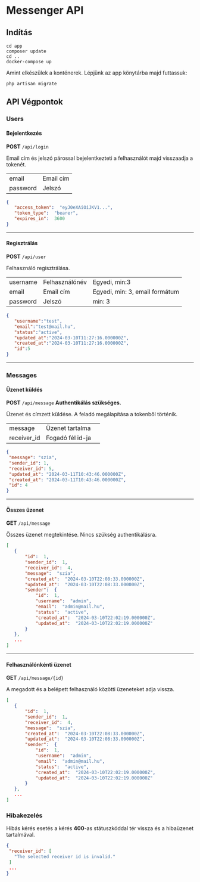 
# Messenger API
## Indítás

    cd app
    composer update
    cd ..
    docker-compose up

Amint elkészülek a konténerek. Lépjünk az app könytárba majd futtassuk:

    php artisan migrate


## API Végpontok

### Users
#### Bejelentkezés
**POST** `/api/login`

Email cím és jelszó párossal bejelentkezteti a felhasználót majd visszaadja a tokenét.

|  |  |
|----|----|
| email | Email cím |
| password | Jelszó |
 ```json
{	
	"access_token":  "eyJ0eXAiOiJKV1...",
	"token_type":  "bearer",
	"expires_in":  3600
}
```
---
#### Regisztrálás
**POST** `/api/user`

Felhasználó regisztrálása.

|  |  | |
|----|----|----|
| username| Felhasználónév | Egyedi, min:3
| email| Email cím | Egyedi, min: 3, email formátum
| password | Jelszó | min: 3
 ```json
{
	"username":"test",
	"email":"test@mail.hu",
	"status":"active",
	"updated_at":"2024-03-10T11:27:16.000000Z",
	"created_at":"2024-03-10T11:27:16.000000Z",
	"id":5
}
```
---
### Messages
#### Üzenet küldés
**POST** `/api/message`
**Authentikálás szükséges.**

Üzenet és címzett küldése. A feladó megálapítása a tokenből történik.

|  |  | |
|----|----|----|
| message| Üzenet tartalma |
| receiver_id| Fogadó fél id-ja|
 ```json
{
  "message": "szia",
  "sender_id": 1,
  "receiver_id": 5,
  "updated_at": "2024-03-11T10:43:46.000000Z",
  "created_at": "2024-03-11T10:43:46.000000Z",
  "id": 4
}
```
---
#### Összes üzenet
**GET** `/api/message`

Összes üzenet megtekintése. Nincs szükség authentikálásra.


 ```json
[
	{
		"id":  1,
		"sender_id":  1,
		"receiver_id":  4,
		"message":  "szia",
		"created_at":  "2024-03-10T22:08:33.000000Z",
		"updated_at":  "2024-03-10T22:08:33.000000Z",
		"sender":  {
			"id":  1,
			"username":  "admin",
			"email":  "admin@mail.hu",
			"status":  "active",
			"created_at":  "2024-03-10T22:02:19.000000Z",
			"updated_at":  "2024-03-10T22:02:19.000000Z"
		}
	},
	...
]
```
---
#### Felhasználónkénti üzenet
**GET** `/api/message/{id}`

A megadott és a belépett felhasználó közötti üzeneteket adja vissza.

 ```json
[
	{
		"id":  1,
		"sender_id":  1,
		"receiver_id":  4,
		"message":  "szia",
		"created_at":  "2024-03-10T22:08:33.000000Z",
		"updated_at":  "2024-03-10T22:08:33.000000Z",
		"sender":  {
			"id":  1,
			"username":  "admin",
			"email":  "admin@mail.hu",
			"status":  "active",
			"created_at":  "2024-03-10T22:02:19.000000Z",
			"updated_at":  "2024-03-10T22:02:19.000000Z"
		}
	},
	...
]
```
### Hibakezelés

Hibás kérés esetés a kérés **400**-as státuszkóddal tér vissza és a hibaüzenet tartalmával.

 ```json
{
  "receiver_id": [
    "The selected receiver id is invalid."
  ]
  ...
}
```

